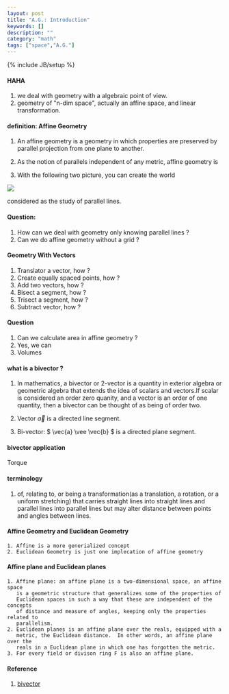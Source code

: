 ```yaml
---
layout: post
title: "A.G.: Introduction"
keywords: []
description: ""
category: "math"
tags: ["space","A.G."]
---
```

{% include JB/setup %}

#### HAHA
1. we deal with geometry with a algebraic point of view.
2. geometry of "n-dim space", actually an affine space, and linear
   transformation.
#### definition: Affine Geometry
1. An affine geometry is a geometry in which properties are preserved by
   parallel projection from one plane to another.
2. As the notion of parallels independent of any metric, affine geometry is

3. With the following two picture, you can create the world


<img src="{{IMAGE_PATH}}/math-space-linear-algebraic-affine-geometry-basic.png">


considered as the study of parallel lines.

#### Question:
1. How can we deal with geometry only knowing parallel lines ?
2. Can we do affine geometry without a grid ?

#### Geometry With Vectors
1. Translator a vector, how ?
2. Create equally spaced points, how ?
3. Add two vectors, how ?
4. Bisect a segment, how ?
5. Trisect a segment, how ?
6. Subtract vector, how ?


#### Question
1. Can we calculate area in affine geometry ?
2. Yes, we can
2. Volumes


#### what is a bivector ?
1. In mathematics, a bivector or 2-vector is a quantity in exterior algebra or
   geometric algebra that extends the idea of scalars and vectors.If scalar is
   considered an order zero quanity, and a vector is an order of one quantity,
   then a bivector can be thought of as being of order two.


2. Vector $\vec{a}$ is a directed line segment.
3. Bi-vector:
$
\vec{a} \vee \vec{b}
$ is a directed plane segment.

#### bivector application
Torque







#### terminology
1. of, relating to, or being a transformation(as a translation, a rotation, or a
   uniform stretching) that carries straight lines into straight lines and
   parallel lines into parallel lines but may alter distance between points and
   angles between lines.


#### Affine Geometry and Euclidean Geometry
    1. Affine is a more generialized concept
    2. Euclidean Geometry is just one implecation of affine geometry

#### Affine plane and Euclidean planes
    1. Affine plane: an affine plane is a two-dimensional space, an affine space
       is a geometric structure that generalizes some of the properties of
       Euclidean spaces in such a way that these are independent of the concepts
       of distance and measure of angles, keeping only the properties related to
       parallelism.
    2. Euclidean planes is an affine plane over the reals, equipped with a
       metric, the Euclidean distance.  In other words, an affine plane over the
       reals in a Euclidean plane in which one has forgotten the metric.
    3. For every field or divison ring F is also an affine plane.


#### Reference
1. [bivector](https://en.wikipedia.org/wiki/Bivector)

